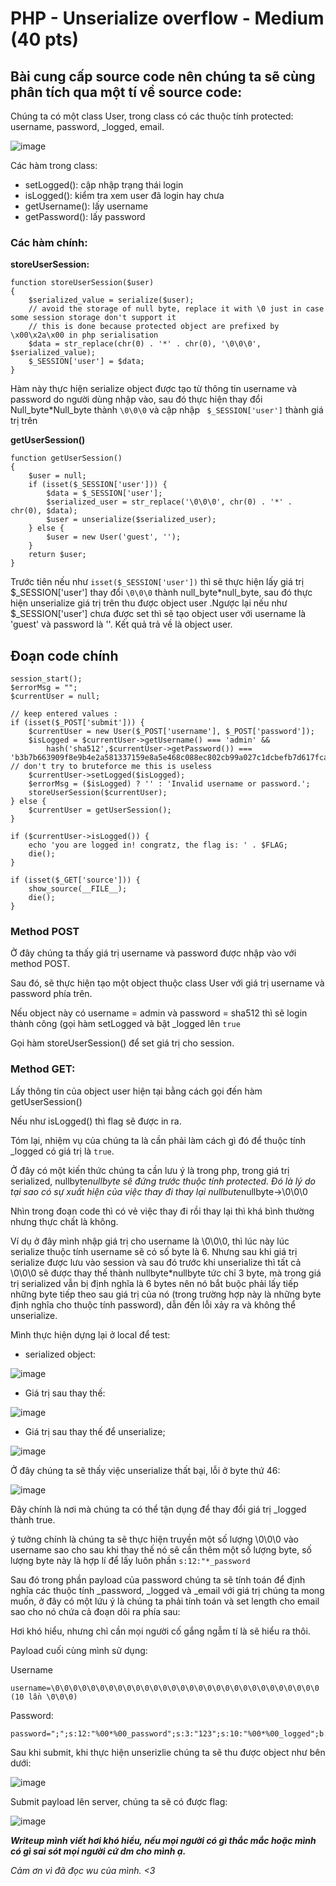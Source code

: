 # PHP - Unserialize overflow - Medium (40 pts)

## Bài cung cấp source code nên chúng ta sẽ cùng phân tích qua một tí về source code:

Chúng ta có một class User, trong class có các thuộc tính protected: username, password, _logged, email.

![image](https://user-images.githubusercontent.com/83667873/154333264-12cc6296-a711-4949-8aa1-762977a1e957.png)

Các hàm trong class:
- setLogged(): cập nhập trạng thái login
- isLogged(): kiểm tra xem user đã login hay chưa
- getUsername(): lấy username
- getPassword(): lấy password
 
### Các hàm chính:

**storeUserSession:**
```
function storeUserSession($user)
{
    $serialized_value = serialize($user);
    // avoid the storage of null byte, replace it with \0 just in case some session storage don't support it
    // this is done because protected object are prefixed by \x00\x2a\x00 in php serialisation
    $data = str_replace(chr(0) . '*' . chr(0), '\0\0\0', $serialized_value);
    $_SESSION['user'] = $data;
}
```
Hàm này thực hiện serialize object được tạo từ thông tin username và password do người dùng nhập vào, sau đó thực hiện thay đổi Null_byte*Null_byte thành `\0\0\0` và cập nhập
` $_SESSION['user']` thành giá trị trên

**getUserSession()**

```
function getUserSession()
{
    $user = null;
    if (isset($_SESSION['user'])) {
        $data = $_SESSION['user'];
        $serialized_user = str_replace('\0\0\0', chr(0) . '*' . chr(0), $data);
        $user = unserialize($serialized_user);
    } else {
        $user = new User('guest', '');
    }
    return $user;
}

```

Trước tiên nếu như `isset($_SESSION['user'])` thì sẽ thực hiện lấy giá trị $_SESSION['user'] thay đổi `\0\0\0` thành null_byte*null_byte, sau đó thực hiện unserialize giá trị trên thu được
object user .Ngược lại nếu như $_SESSION['user'] chưa được set thì sẽ tạo object user với username là 'guest' và password là ''.
Kết quả trả về là object user.

## Đoạn code chính

```
session_start();
$errorMsg = "";
$currentUser = null;

// keep entered values :
if (isset($_POST['submit'])) {
    $currentUser = new User($_POST['username'], $_POST['password']);
    $isLogged = $currentUser->getUsername() === 'admin' && 
        hash('sha512',$currentUser->getPassword()) === 'b3b7b663909f8e9b4e2a581337159e8a5e468c088ec802cb99a027c1dcbefb7d617fcab66ab4402d4617cde33f7fce93ae3c4e8f77aec2bb5f8c7c8aec3bbc82'; // don't try to bruteforce me this is useless
    $currentUser->setLogged($isLogged);
    $errorMsg = ($isLogged) ? '' : 'Invalid username or password.';
    storeUserSession($currentUser);
} else {
    $currentUser = getUserSession();
}

if ($currentUser->isLogged()) {
    echo 'you are logged in! congratz, the flag is: ' . $FLAG;
    die();
}

if (isset($_GET['source'])) {
    show_source(__FILE__);
    die();
}
```
### Method POST

Ở đây chúng ta thấy giá trị username và password được nhập vào với method POST.

Sau đó, sẽ thực hiện tạo một object thuộc class User với giá trị username và password phía trên.

Nếu object này có username = admin và password = sha512 thì sẽ login thành công (gọi hàm setLogged và bật _logged lên `true`

Gọi hàm storeUserSession() để set giá trị cho session.

### Method GET:

Lấy thông tin của object user hiện tại bằng cách gọi đến hàm getUserSession()

Nếu như isLogged() thì flag sẽ được in ra.

Tóm lại, nhiệm vụ của chúng ta là cần phải làm cách gì đó để thuộc tính _logged có giá trị là `true`.

Ở đây có một kiến thức chúng ta cần lưu ý là trong php, trong giá trị serialized, nullbyte*nullbyte sẽ đứng trước thuộc tính protected. Đó là lý do tại sao có sự xuất hiện của việc thay đi thay lại nullbute*nullbyte->\0\0\0

Nhìn trong đoạn code thì có vẻ việc thay đi rồi thay lại thì khá bình thường nhưng thực chất là không. 

Ví dụ ở đây mình nhập giá trị cho username là \0\0\0, thì lúc này lúc serialize thuộc tính username sẽ có số byte là 6. Nhưng sau khi giá trị serialize
được lưu vào session và sau đó trước khi unserialize thì tất cả \0\0\0 sẽ được thay thế thành nullbyte*nullbyte tức chỉ 3 byte, mà trong giá trị serialized vẫn bị định nghĩa
là 6 bytes nên nó bắt buộc phải lấy tiếp những byte tiếp theo sau giá trị của nó (trong trường hợp này là những byte định nghĩa cho thuộc tính password), dẫn đến lỗi xảy ra và không thể unserialize.

Mình thực hiện dựng lại ở local để test:

- serialized object:

![image](https://user-images.githubusercontent.com/83667873/154337923-c77029fd-b670-4394-aeee-e50c3f1fcfbb.png)

- Giá trị sau thay thế:

![image](https://user-images.githubusercontent.com/83667873/154338035-ddf42395-ddbb-400a-b470-05afd982df01.png)

- Giá trị sau thay thế để unserialize;

![image](https://user-images.githubusercontent.com/83667873/154338138-f62c1247-af3d-486d-adf5-c5bb254be69b.png)

Ở đây chúng ta sẽ thấy việc unserialize thất bại, lỗi ở byte thứ 46:

![image](https://user-images.githubusercontent.com/83667873/154338625-cd2fb155-7a6a-4e78-a100-0f336faaa886.png)

Đây chính là nơi mà chúng ta có thể tận dụng để thay đổi giá trị _logged thành true.

ý tưởng chính là chúng ta sẽ thực hiện truyền một số lượng \0\0\0 vào username sao cho sau khi thay thế nó sẽ cần thêm một số lượng byte, số lượng byte này là hợp lí để lấy luôn phần `s:12:"*_password`

Sau đó trong phần payload của password chúng ta sẽ tính toán để định nghĩa các thuộc tính _password, _logged và _email với giá trị chúng ta mong muốn, ở đây có một lứu ý là chúng ta phải tính toán và set length cho email sao cho nó chứa cả đoạn dôi ra phía sau:

Hơi khó hiểu, nhưng chỉ cần mọi người cố gắng ngẫm tí là sẽ hiểu ra thôi.

Payload cuối cùng mình sử dụng:

Username

```
username=\0\0\0\0\0\0\0\0\0\0\0\0\0\0\0\0\0\0\0\0\0\0\0\0\0\0\0\0\0\0 (10 lần \0\0\0)
```
Password:

```
password=";";s:12:"%00*%00_password";s:3:"123";s:10:"%00*%00_logged";b:1;s:9:"%00*%00_email";s:44:
```
Sau khi submit, khi thực hiện unserizlie chúng ta sẽ thu được object như bên dưới:

![image](https://user-images.githubusercontent.com/83667873/154340984-60a297dc-4465-4461-aede-8ab755ff98e2.png)

Submit payload lên server, chúng ta sẽ có được flag:

![image](https://user-images.githubusercontent.com/83667873/154341284-bdfc9b5a-5b9f-4b50-b4c0-8d95a3a415ea.png)

***Writeup mình viết hơi khó hiểu, nếu mọi người có gì thắc mắc hoặc mình có gì sai sót mọi người cứ dm cho mình ạ.***

*Cảm ơn vì đã đọc wu của mình. <3*




